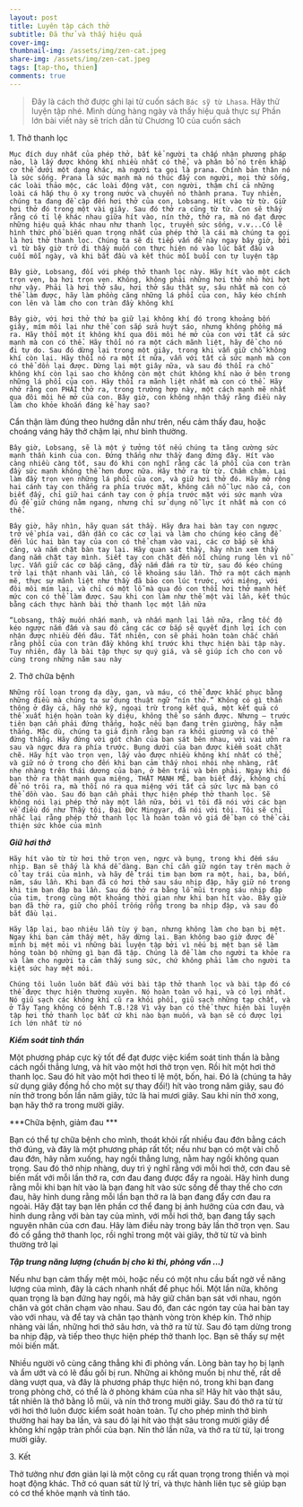 ```yaml
---
layout: post
title: Luyên tập cách thở
subtitle: Đã thử và thấy hiệu quả
cover-img: 
thumbnail-img: /assets/img/zen-cat.jpeg
share-img: /assets/img/zen-cat.jpeg
tags: [tap-tho, thien]
comments: true
---
```


> Đây là cách thở được ghi lại từ cuốn sách `Bác sỹ từ Lhasa`. Hãy thử luyện tập nhé. Mình dùng hàng ngày và thấy hiệu quả thực sự
> Phần lớn bài viết này sẽ trích dẫn từ Chương 10 của cuốn sách

1\. Thở thanh lọc

`Mục đích duy nhất của phép thở, bất kể người ta chấp nhận phương pháp nào, là lấy được không khí nhiều nhất có thể, và phân bố nó trên khắp cơ thể dưới một dạng khác, mà người ta gọi là prana. Chính bản thân nó là sức sống. Prana là sức mạnh mà nó thúc đẩy con người, mọi thứ sống, các loài thảo mộc, các loài động vật, con người, thậm chí cả những loài cá hấp thụ ô xy trong nước và chuyển nó thành prana. Tuy nhiên, chúng ta đang đề cập đến hơi thở của con, Lobsang. Hít vào từ từ. Giữ hơi thở đó trong một vài giây. Sau đó thở ra cũng từ từ. Con sẽ thấy rằng có tỉ lệ khác nhau giữa hít vào, nín thở, thở ra, mà nó đạt được những hiệu quả khác nhau như thanh lọc, truyền sức sống, v.v...Có lẽ hình thức phổ biến quan trọng nhất của phép thở là cái mà chúng ta gọi là hơi thở thanh lọc. Chúng ta sẽ đi tiếp vấn đề này ngay bây giờ, bởi vì từ bây giờ trở đi thầy muốn con thực hiện nó vào lúc bắt đầu và cuối mỗi ngày, và khi bắt đầu và kết thúc mỗi buổi con tự luyện tập`

`Bây giờ, Lobsang, đối với phép thở thanh lọc này. Hãy hít vào một cách trọn vẹn, ba hơi trọn vẹn. Không, không phải những hơi thở nhỏ hời hợt như vậy. Phải là hơi thở sâu, hơi thở sâu thật sự, sâu nhất mà con có thể làm được, hãy làm phồng căng những lá phổi của con, hãy kéo chính con lên và làm cho con tràn đầy không khí`

`Bây giờ, với hơi thở thứ ba giữ lại không khí đó trong khoảng bốn giây, mím môi lại như thể con sắp sửa huýt sáo, nhưng không phồng má ra. Hãy thổi một ít không khí qua đôi môi hé mở của con với tất cả sức mạnh mà con có thể. Hãy thổi nó ra một cách mãnh liệt, hãy để cho nó đi tự do. Sau đó dừng lại trong một giây, trong khi vẫn giữ chỗ không khí còn lại. Hãy thổi nó ra một ít nữa, vẫn với tất cả sức mạnh mà con có thể dồn lại được. Dừng lại một giây nữa, và sau đó thổi ra chỗ không khí còn lại sao cho không còn một chút không khí nào ở bên trong những lá phổi của con. Hãy thổi ra mãnh liệt nhất mà con có thể. Hãy nhớ rằng con PHẢI thở ra, trong trường hợp này, một cách mạnh mẽ nhất qua đôi môi hé mở của con. Bây giờ, con không nhận thấy rằng điều này làm cho khỏe khoắn đáng kể hay sao?`

Cẩn thận làm đúng theo hướng dẫn như trên, nếu cảm thấy đau, hoặc choáng váng hãy thở chậm lại, như bình thường.

`Bây giờ, Lobsang, sẽ là một ý tưởng tốt nếu chúng ta tăng cường sức mạnh thần kinh của con. Đứng thẳng như thầy đang đứng đây. Hít vào càng nhiều càng tốt, sau đó khi con nghĩ rằng các lá phổi của con tràn đầy sức mạnh không thể hơn được nữa. Hãy thở ra từ từ. Chầm chậm. Lại làm đầy trọn vẹn những lá phổi của con, và giữ hơi thở đó. Hãy mở rộng hai cánh tay con thẳng ra phía trước mặt, không cần nỗ lực nào cả, con biết đấy, chỉ giữ hai cánh tay con ở phía trước mặt với sức mạnh vừa đủ để giữ chúng nằm ngang, nhưng chỉ sử dụng nỗ lực ít nhất mà con có thể.`

`Bây giờ, hãy nhìn, hãy quan sát thầy. Hãy đưa hai bàn tay con ngược trở về phía vai, dần dần co các cơ lại và làm cho chúng kéo căng để đến lúc hai bàn tay của con có thể chạm vào vai, các cơ bắp sẽ khá căng, và nắm chặt bàn tay lại. Hãy quan sát thầy, hãy nhìn xem thầy đang nắm chặt tay mình. Siết tay con chặt đến nỗi chúng rung lên vì nỗ lực. Vẫn giữ các cơ bắp căng, đẩy nắm đấm ra từ từ, sau đó kéo chúng trở lại thật nhanh vài lần, có lẽ khoảng sáu lần. Thở ra một cách mạnh mẽ, thực sự mãnh liệt như thầy đã bảo con lúc trước, với miệng, với đôi môi mím lại, và chỉ có một lỗ mà qua đó con thổi hơi thở mạnh hết mức con có thể làm được. Sau khi con làm như thế một vài lần, kết thúc bằng cách thực hành bài thở thanh lọc một lần nữa`

`“Lobsang, thầy muốn nhấn mạnh, và nhấn mạnh lại lần nữa, rằng tốc độ kéo ngược nắm đấm và sau đó căng các cơ bắp sẽ quyết định lợi ích con nhận được nhiều đến đâu. Tất nhiên, con sẽ phải hoàn toàn chắc chắn rằng phổi của con tràn đầy không khí trước khi thực hiện bài tập này. Tuy nhiên, đây là bài tập thực sự quý giá, và sẽ giúp ích cho con vô cùng trong những năm sau này`

2\. Thở chữa bệnh

`Những rối loạn trong dạ dày, gan, và máu, có thể được khắc phục bằng những điều mà chúng ta sử dụng thuật ngữ “nín thở.” Không có gì thần thông ở đây cả, hãy nhớ kỹ, ngoại trừ trong kết quả, một kết quả có thể xuất hiện hoàn toàn kỳ diệu, không thể so sánh được. Nhưng – trước tiên bạn cần phải đứng thẳng, hoặc nếu bạn đang trên giường, hãy nằm thẳng. Mặc dù, chúng ta giả định rằng bạn ra khỏi giường và có thể đứng thẳng. Hãy đứng với gót chân của bạn sát bên nhau, với vai ưỡn ra sau và ngực đưa ra phía trước. Bụng dưới của bạn được kiểm soát chặt chẽ. Hãy hít vào trọn vẹn, lấy vào được nhiều không khí nhất có thể, và giữ nó ở trong cho đến khi bạn cảm thấy nhoi nhói nhẹ nhàng, rất nhẹ nhàng trên thái dương của bạn, ở bên trái và bên phải. Ngay khi đó bạn thở ra thật mạnh qua miệng, THẬT MẠNH MẼ, bạn biết đấy, không chỉ để nó trôi ra, mà thổi nó ra qua miệng với tất cả sức lực mà bạn có thể dồn vào. Sau đó bạn cần phải thực hiện phép thở thanh lọc. Sẽ không nói lại phép thở này một lần nữa, bởi vì tôi đã nói với các bạn về điều đó như Thầy tôi, Đại Đức Mingyar, đã nói với tôi. Tôi sẽ chỉ nhắc lại rằng phép thở thanh lọc là hoàn toàn vô giá để bạn có thể cải thiện sức khỏe của mình`

***Giữ hơi thở***

`Hãy hít vào từ từ hơi thở trọn vẹn, ngực và bụng, trong khi đếm sáu nhịp. Bạn sẽ thấy là khá dễ dàng. Bạn chỉ cần giữ ngón tay trên mạch ở cổ tay trái của mình, và hãy để trái tim bạn bơm ra một, hai, ba, bốn, năm, sáu lần. Khi bạn đã có hơi thở sau sáu nhịp đập, hãy giữ nó trong khi tim bạn đập ba lần. Sau đó thở ra bằng lỗ mũi trong sáu nhịp đập của tim, trong cùng một khoảng thời gian như khi bạn hít vào. Bây giờ bạn đã thở ra, giữ cho phổi trống rỗng trong ba nhịp đập, và sau đó bắt đầu lại.`

`Hãy lặp lại, bao nhiêu lần tùy ý bạn, nhưng không làm cho bạn bị mệt. Ngay khi bạn cảm thấy mệt, hãy dừng lại. Bạn không bao giờ được để mình bị mệt mỏi vì những bài luyện tập bởi vì nếu bị mệt bạn sẽ làm hỏng toàn bộ những gì bạn đã tập. Chúng là để làm cho người ta khỏe ra và làm cho người ta cảm thấy sung sức, chứ không phải làm cho người ta kiệt sức hay mệt mỏi.`

`Chúng tôi luôn luôn bắt đầu với bài tập thở thanh lọc và bài tập đó có thể được thực hiện thường xuyên. Nó hoàn toàn vô hại, và có lợi nhất. Nó giũ sạch các không khí cũ ra khỏi phổi, giũ sạch những tạp chất, và ở Tây Tạng không có bệnh T.B.!28 Vì vậy bạn có thể thực hiện bài luyện tập hơi thở thanh lọc bất cứ khi nào bạn muốn, và bạn sẽ có được lợi ích lớn nhất từ nó`

***Kiểm soát tinh thần***

Một phương pháp cực kỳ tốt để đạt được việc kiểm soát tinh thần là bằng cách ngồi thẳng lưng, và hít vào một hơi thở trọn vẹn. Rồi hít một hơi thở thanh lọc. Sau đó hít vào một hơi theo tỉ lệ một, bốn, hai. Đó là (chúng ta hãy sử dụng giây đồng hồ cho một sự thay đổi!) hít vào trong năm giây, sau đó nín thở trong bốn lần năm giây, tức là hai mươi giây. Sau khi nín thở xong, bạn hãy thở ra trong mười giây.

***Chữa bệnh, giảm đau ***

Bạn có thể tự chữa bệnh cho mình, thoát khỏi rất nhiều đau đớn bằng cách thở đúng, và đây là một phương pháp rất tốt; nếu như bạn có một vài chỗ đau đớn, hãy nằm xuống, hay ngồi thẳng lưng, nằm hay ngồi không quan trọng. Sau đó thở nhịp nhàng, duy trì ý nghĩ rằng với mỗi hơi thở, cơn đau sẽ biến mất với mỗi lần thở ra, cơn đau đang được đẩy ra ngoài. Hãy hình dung rằng mỗi khi bạn hít vào là bạn đang hít vào sức sống để thay thế cho cơn đau, hãy hình dung rằng mỗi lần bạn thở ra là bạn đang đẩy cơn đau ra ngoài. Hãy đặt tay bạn lên phần cơ thể đang bị ảnh hưởng của cơn đau, và hình dung rằng với bàn tay của mình, với mỗi hơi thở, bạn đang tẩy sạch nguyên nhân của cơn đau. Hãy làm điều này trong bảy lần thở trọn vẹn. Sau đó cố gắng thở thanh lọc, rồi nghỉ trong một vài giây, thở từ từ và bình thường trở lại

***Tập trung năng lượng (chuẩn bị cho kì thi, phỏng vấn ...)***

Nếu như bạn cảm thấy mệt mỏi, hoặc nếu có một nhu cầu bất ngờ về năng lượng của mình, đây là cách nhanh nhất để phục hồi. Một lần nữa, không quan trọng là bạn đứng hay ngồi, mà hãy giữ chân bạn sát với nhau, ngón chân và gót chân chạm vào nhau. Sau đó, đan các ngón tay của hai bàn tay vào với nhau, và để tay và chân tạo thành vòng tròn khép kín. Thở nhịp nhàng vài lần, những hơi thở sâu hơn, và thở ra từ từ. Sau đó tạm dừng trong ba nhịp đập, và tiếp theo thực hiện phép thở thanh lọc. Bạn sẽ thấy sự mệt mỏi biến mất.

Nhiều người vô cùng căng thẳng khi đi phỏng vấn. Lòng bàn tay họ bị lạnh và ẩm ướt và có lẽ đầu gối bị run. Những ai không muốn bị như thế, rất dễ dàng vượt qua, và đây là phương pháp thực hiện nó, trong khi bạn đang trong phòng chờ, có thể là ở phòng khám của nha sĩ! Hãy hít vào thật sâu, tất nhiên là thở bằng lỗ mũi, và nín thở trong mười giây. Sau đó thở ra từ từ với hơi thở luôn được kiểm soát hoàn toàn. Tự cho phép mình thở bình thường hai hay ba lần, và sau đó lại hít vào thật sâu trong mười giây để không khí ngập tràn phổi của bạn. Nín thở lần nữa, và thở ra từ từ, lại trong mười giây.


3\. Kết

Thở tưởng như đơn giản lại là một công cụ rất quan trọng trong thiền và mọi hoạt động khác. Thở có quan sát từ lý trí, và thực hành liên tục sẽ giúp bạn có cơ thể khỏe mạnh và tỉnh táo.